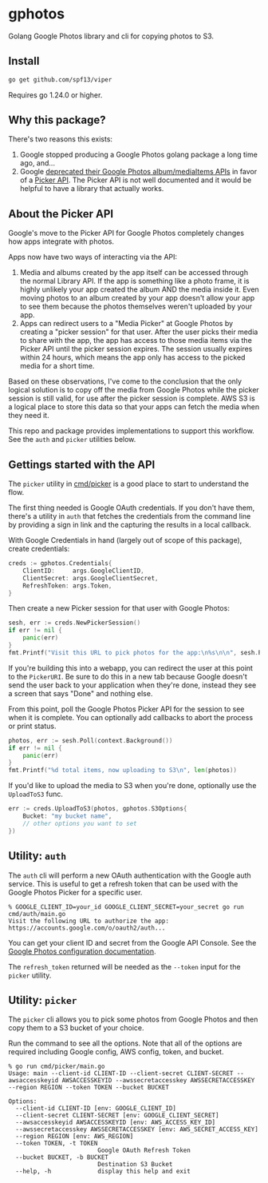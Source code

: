 # gphotos
Golang Google Photos library and cli for copying photos to S3.

## Install

```sh
go get github.com/spf13/viper
```

Requires go 1.24.0 or higher.

## Why this package?

There's two reasons this exists:

1. Google stopped producing a Google Photos golang package a long time ago,
   and...
2. Google [deprecated their Google Photos album/mediaItems
   APIs](https://developers.google.com/photos/support/updates) in favor of a
   [Picker
   API](https://developers.google.com/photos/picker/guides/get-started-picker).
   The Picker API is not well documented and it would be helpful to have a
   library that actually works.

## About the Picker API

Google's move to the Picker API for Google Photos completely changes how apps
integrate with photos.

Apps now have two ways of interacting via the API:

1. Media and albums created by the app itself can be accessed through the normal
   Library API. If the app is something like a photo frame, it is highly
   unlikely your app created the album AND the media inside it. Even moving
   photos to an album created by your app doesn't allow your app to see them
   because the photos themselves weren't uploaded by your app.
2. Apps can redirect users to a "Media Picker" at Google Photos by creating a
   "picker session" for that user. After the user picks their media to share
   with the app, the app has access to those media items via the Picker API
   until the picker session expires. The session usually expires within 24
   hours, which means the app only has access to the picked media for a short
   time.

Based on these observations, I've come to the conclusion that the only logical
solution is to copy off the media from Google Photos while the picker session is
still valid, for use after the picker session is complete. AWS S3 is a logical
place to store this data so that your apps can fetch the media when they need
it.

This repo and package provides implementations to support this workflow. See the
`auth` and `picker` utilities below.

## Gettings started with the API

The `picker` utility in [cmd/picker](./cmd/picker/main.go) is a good place to
start to understand the flow.

The first thing needed is Google OAuth credentials. If you don't have them,
there's a utility in `auth` that fetches the credentials from the command line
by providing a sign in link and the capturing the results in a local callback.

With Google Credentials in hand (largely out of scope of this package), create
credentials:

```go
creds := gphotos.Credentials{
    ClientID:     args.GoogleClientID,
    ClientSecret: args.GoogleClientSecret,
    RefreshToken: args.Token,
}
```

Then create a new Picker session for that user with Google Photos:

```go
sesh, err := creds.NewPickerSession()
if err != nil {
    panic(err)
}
fmt.Printf("Visit this URL to pick photos for the app:\n%s\n\n", sesh.PickerURI)
```

If you're building this into a webapp, you can redirect the user at this point
to the `PickerURI`. Be sure to do this in a new tab because Google doesn't send
the user back to your application when they're done, instead they see a screen
that says "Done" and nothing else.

From this point, poll the Google Photos Picker API for the session to see when
it is complete. You can optionally add callbacks to abort the process or print
status.

```go
photos, err := sesh.Poll(context.Background())
if err != nil {
    panic(err)
}
fmt.Printf("%d total items, now uploading to S3\n", len(photos))
```

If you'd like to upload the media to S3 when you're done, optionally use the
`UploadToS3` func.

```go
err := creds.UploadToS3(photos, gphotos.S3Options{
    Bucket: "my bucket name",
    // other options you want to set
})
```

## Utility: `auth`

The `auth` cli will perform a new OAuth authentication with the Google auth
service. This is useful to get a refresh token that can be used with the Google
Photos Picker for a specific user.

```
% GOOGLE_CLIENT_ID=your_id GOOGLE_CLIENT_SECRET=your_secret go run cmd/auth/main.go
Visit the following URL to authorize the app:
https://accounts.google.com/o/oauth2/auth...
```

You can get your client ID and secret from the Google API Console. See the
[Google Photos configuration
documentation](https://developers.google.com/photos/overview/configure-your-app).

The `refresh_token` returned will be needed as the `--token` input for the
`picker` utility.

## Utility: `picker`

The `picker` cli allows you to pick some photos from Google Photos and then copy
them to a S3 bucket of your choice.

Run the command to see all the options. Note that all of the options are
required including Google config, AWS config, token, and bucket.

```
% go run cmd/picker/main.go
Usage: main --client-id CLIENT-ID --client-secret CLIENT-SECRET --awsaccesskeyid AWSACCESSKEYID --awssecretaccesskey AWSSECRETACCESSKEY --region REGION --token TOKEN --bucket BUCKET

Options:
  --client-id CLIENT-ID [env: GOOGLE_CLIENT_ID]
  --client-secret CLIENT-SECRET [env: GOOGLE_CLIENT_SECRET]
  --awsaccesskeyid AWSACCESSKEYID [env: AWS_ACCESS_KEY_ID]
  --awssecretaccesskey AWSSECRETACCESSKEY [env: AWS_SECRET_ACCESS_KEY]
  --region REGION [env: AWS_REGION]
  --token TOKEN, -t TOKEN
                         Google OAuth Refresh Token
  --bucket BUCKET, -b BUCKET
                         Destination S3 Bucket
  --help, -h             display this help and exit
```
